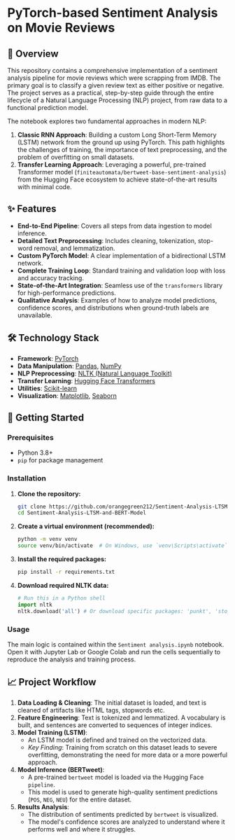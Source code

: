 # PyTorch-based Sentiment Analysis on Movie Reviews

## 📖 Overview

This repository contains a comprehensive implementation of a sentiment analysis pipeline for movie reviews which were scrapping from IMDB. The primary goal is to classify a given review text as either positive or negative. The project serves as a practical, step-by-step guide through the entire lifecycle of a Natural Language Processing (NLP) project, from raw data to a functional prediction model.

The notebook explores two fundamental approaches in modern NLP:
1.  **Classic RNN Approach**: Building a custom Long Short-Term Memory (LSTM) network from the ground up using PyTorch. This path highlights the challenges of training, the importance of text preprocessing, and the problem of overfitting on small datasets.
2.  **Transfer Learning Approach**: Leveraging a powerful, pre-trained Transformer model (`finiteautomata/bertweet-base-sentiment-analysis`) from the Hugging Face ecosystem to achieve state-of-the-art results with minimal code.

## ✨ Features

-   **End-to-End Pipeline**: Covers all steps from data ingestion to model inference.
-   **Detailed Text Preprocessing**: Includes cleaning, tokenization, stop-word removal, and lemmatization.
-   **Custom PyTorch Model**: A clear implementation of a bidirectional LSTM network.
-   **Complete Training Loop**: Standard training and validation loop with loss and accuracy tracking.
-   **State-of-the-Art Integration**: Seamless use of the `transformers` library for high-performance predictions.
-   **Qualitative Analysis**: Examples of how to analyze model predictions, confidence scores, and distributions when ground-truth labels are unavailable.

## 🛠️ Technology Stack

-   **Framework**: [PyTorch](https://pytorch.org/)
-   **Data Manipulation**: [Pandas](https://pandas.pydata.org/), [NumPy](https://numpy.org/)
-   **NLP Preprocessing**: [NLTK (Natural Language Toolkit)](https://www.nltk.org/)
-   **Transfer Learning**: [Hugging Face Transformers](https://huggingface.co/docs/transformers/index)
-   **Utilities**: [Scikit-learn](https://scikit-learn.org/stable/)
-   **Visualization**: [Matplotlib](https://matplotlib.org/), [Seaborn](https://seaborn.pydata.org/)

## 🚀 Getting Started

### Prerequisites

-   Python 3.8+
-   `pip` for package management

### Installation

1.  **Clone the repository:**
    ```sh
    git clone https://github.com/orangegreen212/Sentiment-Analysis-LTSM-and-BERT-Model.git
    cd Sentiment-Analysis-LTSM-and-BERT-Model
    ```

2.  **Create a virtual environment (recommended):**
    ```sh
    python -m venv venv
    source venv/bin/activate  # On Windows, use `venv\Scripts\activate`
    ```

3.  **Install the required packages:**
    ```sh
    pip install -r requirements.txt
    ```

4.  **Download required NLTK data:**
    ```python
    # Run this in a Python shell
    import nltk
    nltk.download('all') # Or download specific packages: 'punkt', 'stopwords', 'wordnet'
    ```

### Usage

The main logic is contained within the `Sentiment analysis.ipynb` notebook. Open it with Jupyter Lab or Google Colab and run the cells sequentially to reproduce the analysis and training process.

## 📈 Project Workflow

1.  **Data Loading & Cleaning**: The initial dataset is loaded, and text is cleaned of artifacts like HTML tags, stopwords etc.
2.  **Feature Engineering**: Text is tokenized and lemmatized. A vocabulary is built, and sentences are converted to sequences of integer indices.
3.  **Model Training (LSTM)**:
    -   An LSTM model is defined and trained on the vectorized data.
    -   *Key Finding*: Training from scratch on this dataset leads to severe overfitting, demonstrating the need for more data or a more powerful approach.
4.  **Model Inference (BERTweet)**:
    -   A pre-trained `bertweet` model is loaded via the Hugging Face `pipeline`.
    -   This model is used to generate high-quality sentiment predictions (`POS`, `NEG`, `NEU`) for the entire dataset.
5.  **Results Analysis**:
    -   The distribution of sentiments predicted by `bertweet` is visualized.
    -   The model's confidence scores are analyzed to understand where it performs well and where it struggles.
